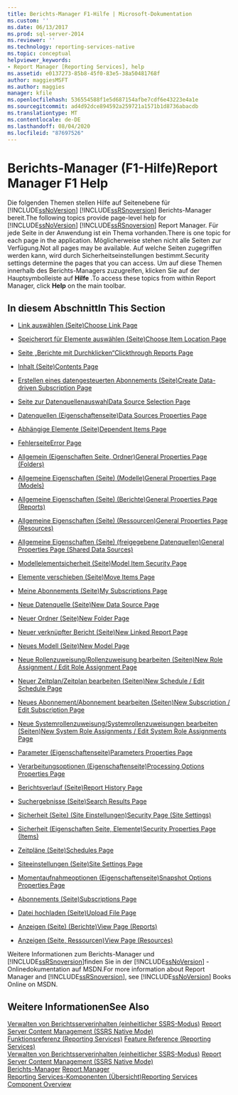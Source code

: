 ```yaml
---
title: Berichts-Manager F1-Hilfe | Microsoft-Dokumentation
ms.custom: ''
ms.date: 06/13/2017
ms.prod: sql-server-2014
ms.reviewer: ''
ms.technology: reporting-services-native
ms.topic: conceptual
helpviewer_keywords:
- Report Manager [Reporting Services], help
ms.assetid: e0137273-85b8-45f0-83e5-38a50481768f
author: maggiesMSFT
ms.author: maggies
manager: kfile
ms.openlocfilehash: 536554588f1e5d687154afbe7cdf6e43223e4a1e
ms.sourcegitcommit: ad4d92dce894592a259721a1571b1d8736abacdb
ms.translationtype: MT
ms.contentlocale: de-DE
ms.lasthandoff: 08/04/2020
ms.locfileid: "87697526"
---
```

# <a name="report-manager-f1-help"></a><span data-ttu-id="d96d0-102">Berichts-Manager (F1-Hilfe)</span><span class="sxs-lookup"><span data-stu-id="d96d0-102">Report Manager F1 Help</span></span>
  <span data-ttu-id="d96d0-103">Die folgenden Themen stellen Hilfe auf Seitenebene für [!INCLUDE[ssNoVersion](../includes/ssnoversion-md.md)] [!INCLUDE[ssRSnoversion](../includes/ssrsnoversion-md.md)] Berichts-Manager bereit.</span><span class="sxs-lookup"><span data-stu-id="d96d0-103">The following topics provide page-level help for [!INCLUDE[ssNoVersion](../includes/ssnoversion-md.md)] [!INCLUDE[ssRSnoversion](../includes/ssrsnoversion-md.md)] Report Manager.</span></span> <span data-ttu-id="d96d0-104">Für jede Seite in der Anwendung ist ein Thema vorhanden.</span><span class="sxs-lookup"><span data-stu-id="d96d0-104">There is one topic for each page in the application.</span></span> <span data-ttu-id="d96d0-105">Möglicherweise stehen nicht alle Seiten zur Verfügung.</span><span class="sxs-lookup"><span data-stu-id="d96d0-105">Not all pages may be available.</span></span> <span data-ttu-id="d96d0-106">Auf welche Seiten zugegriffen werden kann, wird durch Sicherheitseinstellungen bestimmt.</span><span class="sxs-lookup"><span data-stu-id="d96d0-106">Security settings determine the pages that you can access.</span></span> <span data-ttu-id="d96d0-107">Um auf diese Themen innerhalb des Berichts-Managers zuzugreifen, klicken Sie auf der Hauptsymbolleiste auf **Hilfe** .</span><span class="sxs-lookup"><span data-stu-id="d96d0-107">To access these topics from within Report Manager, click **Help** on the main toolbar.</span></span>  
  
## <a name="in-this-section"></a><span data-ttu-id="d96d0-108">In diesem Abschnitt</span><span class="sxs-lookup"><span data-stu-id="d96d0-108">In This Section</span></span>  
  
-   [<span data-ttu-id="d96d0-109">Link auswählen (Seite)</span><span class="sxs-lookup"><span data-stu-id="d96d0-109">Choose Link Page</span></span>](../../2014/reporting-services/choose-link-page-report-manager.md)  
  
-   [<span data-ttu-id="d96d0-110">Speicherort für Elemente auswählen (Seite)</span><span class="sxs-lookup"><span data-stu-id="d96d0-110">Choose Item Location Page</span></span>](../../2014/reporting-services/choose-item-location-page-report-manager.md)  
  
-   [<span data-ttu-id="d96d0-111">Seite „Berichte mit Durchklicken“</span><span class="sxs-lookup"><span data-stu-id="d96d0-111">Clickthrough Reports Page</span></span>](../../2014/reporting-services/clickthrough-reports-page-report-manager.md)  
  
-   [<span data-ttu-id="d96d0-112">Inhalt (Seite)</span><span class="sxs-lookup"><span data-stu-id="d96d0-112">Contents Page</span></span>](../../2014/reporting-services/contents-page-report-manager.md)  
  
-   [<span data-ttu-id="d96d0-113">Erstellen eines datengesteuerten Abonnements (Seite)</span><span class="sxs-lookup"><span data-stu-id="d96d0-113">Create Data-driven Subscription Page</span></span>](../../2014/reporting-services/create-data-driven-subscription-page-report-manager.md)  
  
-   [<span data-ttu-id="d96d0-114">Seite zur Datenquellenauswahl</span><span class="sxs-lookup"><span data-stu-id="d96d0-114">Data Source Selection Page</span></span>](../../2014/reporting-services/data-source-selection-page-report-manager.md)  
  
-   [<span data-ttu-id="d96d0-115">Datenquellen (Eigenschaftenseite)</span><span class="sxs-lookup"><span data-stu-id="d96d0-115">Data Sources Properties Page</span></span>](../../2014/reporting-services/data-sources-properties-page-report-manager.md)  
  
-   [<span data-ttu-id="d96d0-116">Abhängige Elemente (Seite)</span><span class="sxs-lookup"><span data-stu-id="d96d0-116">Dependent Items Page</span></span>](../../2014/reporting-services/dependent-items-page-report-manager.md)  
  
-   [<span data-ttu-id="d96d0-117">Fehlerseite</span><span class="sxs-lookup"><span data-stu-id="d96d0-117">Error Page</span></span>](../../2014/reporting-services/error-page-report-manager.md)  
  
-   [<span data-ttu-id="d96d0-118">Allgemein (Eigenschaften Seite, Ordner)</span><span class="sxs-lookup"><span data-stu-id="d96d0-118">General Properties Page (Folders)</span></span>](../../2014/reporting-services/general-properties-page-folders-report-manager.md)  
  
-   [<span data-ttu-id="d96d0-119">Allgemeine Eigenschaften (Seite) (Modelle)</span><span class="sxs-lookup"><span data-stu-id="d96d0-119">General Properties Page (Models)</span></span>](../../2014/reporting-services/general-properties-page-models-report-manager.md)  
  
-   [<span data-ttu-id="d96d0-120">Allgemeine Eigenschaften (Seite) (Berichte)</span><span class="sxs-lookup"><span data-stu-id="d96d0-120">General Properties Page (Reports)</span></span>](../../2014/reporting-services/general-properties-page-reports-report-manager.md)  
  
-   [<span data-ttu-id="d96d0-121">Allgemeine Eigenschaften (Seite) (Ressourcen)</span><span class="sxs-lookup"><span data-stu-id="d96d0-121">General Properties Page (Resources)</span></span>](../../2014/reporting-services/general-properties-page-resources-report-manager.md)  
  
-   [<span data-ttu-id="d96d0-122">Allgemeine Eigenschaften (Seite) (freigegebene Datenquellen)</span><span class="sxs-lookup"><span data-stu-id="d96d0-122">General Properties Page (Shared Data Sources)</span></span>](../../2014/reporting-services/general-properties-page-shared-data-sources-report-manager.md)  
  
-   [<span data-ttu-id="d96d0-123">Modellelementsicherheit (Seite)</span><span class="sxs-lookup"><span data-stu-id="d96d0-123">Model Item Security Page</span></span>](../../2014/reporting-services/model-item-security-page-report-manager.md)  
  
-   [<span data-ttu-id="d96d0-124">Elemente verschieben (Seite)</span><span class="sxs-lookup"><span data-stu-id="d96d0-124">Move Items Page</span></span>](../../2014/reporting-services/move-items-page-report-manager.md)  
  
-   [<span data-ttu-id="d96d0-125">Meine Abonnements (Seite)</span><span class="sxs-lookup"><span data-stu-id="d96d0-125">My Subscriptions Page</span></span>](../../2014/reporting-services/my-subscriptions-page-report-manager.md)  
  
-   [<span data-ttu-id="d96d0-126">Neue Datenquelle (Seite)</span><span class="sxs-lookup"><span data-stu-id="d96d0-126">New Data Source Page</span></span>](../../2014/reporting-services/new-data-source-page-report-manager.md)  
  
-   [<span data-ttu-id="d96d0-127">Neuer Ordner (Seite)</span><span class="sxs-lookup"><span data-stu-id="d96d0-127">New Folder Page</span></span>](../../2014/reporting-services/new-folder-page-report-manager.md)  
  
-   [<span data-ttu-id="d96d0-128">Neuer verknüpfter Bericht (Seite)</span><span class="sxs-lookup"><span data-stu-id="d96d0-128">New Linked Report Page</span></span>](../../2014/reporting-services/new-linked-report-page-report-manager.md)  
  
-   [<span data-ttu-id="d96d0-129">Neues Modell (Seite)</span><span class="sxs-lookup"><span data-stu-id="d96d0-129">New Model Page</span></span>](../../2014/reporting-services/new-model-page-report-manager.md)  
  
-   [<span data-ttu-id="d96d0-130">Neue Rollenzuweisung/Rollenzuweisung bearbeiten (Seiten)</span><span class="sxs-lookup"><span data-stu-id="d96d0-130">New Role Assignment / Edit Role Assignment Page</span></span>](../../2014/reporting-services/new-role-assignment-edit-role-assignment-page-report-manager.md)  
  
-   [<span data-ttu-id="d96d0-131">Neuer Zeitplan/Zeitplan bearbeiten (Seiten)</span><span class="sxs-lookup"><span data-stu-id="d96d0-131">New Schedule / Edit Schedule Page</span></span>](../../2014/reporting-services/new-schedule-edit-schedule-page-report-manager.md)  
  
-   [<span data-ttu-id="d96d0-132">Neues Abonnement/Abonnement bearbeiten (Seiten)</span><span class="sxs-lookup"><span data-stu-id="d96d0-132">New Subscription / Edit Subscription Page</span></span>](../../2014/reporting-services/new-subscription-or-edit-subscription-page-report-manager.md)  
  
-   [<span data-ttu-id="d96d0-133">Neue Systemrollenzuweisung/Systemrollenzuweisungen bearbeiten (Seiten)</span><span class="sxs-lookup"><span data-stu-id="d96d0-133">New System Role Assignments / Edit System Role Assignments Page</span></span>](../../2014/reporting-services/new-system-role-assignments-edit-system-role-assignments-page-report-manager.md)  
  
-   [<span data-ttu-id="d96d0-134">Parameter (Eigenschaftenseite)</span><span class="sxs-lookup"><span data-stu-id="d96d0-134">Parameters Properties Page</span></span>](../../2014/reporting-services/parameters-properties-page-report-manager.md)  
  
-   [<span data-ttu-id="d96d0-135">Verarbeitungsoptionen (Eigenschaftenseite)</span><span class="sxs-lookup"><span data-stu-id="d96d0-135">Processing Options Properties Page</span></span>](../../2014/reporting-services/processing-options-properties-page-report-manager.md)  
  
-   [<span data-ttu-id="d96d0-136">Berichtsverlauf (Seite)</span><span class="sxs-lookup"><span data-stu-id="d96d0-136">Report History Page</span></span>](../../2014/reporting-services/report-history-page-report-manager.md)  
  
-   [<span data-ttu-id="d96d0-137">Suchergebnisse (Seite)</span><span class="sxs-lookup"><span data-stu-id="d96d0-137">Search Results Page</span></span>](../../2014/reporting-services/search-page-report-manager.md)  
  
-   [<span data-ttu-id="d96d0-138">Sicherheit (Seite) (Site Einstellungen)</span><span class="sxs-lookup"><span data-stu-id="d96d0-138">Security Page (Site Settings)</span></span>](../../2014/reporting-services/security-page-site-settings-report-manager.md)  
  
-   [<span data-ttu-id="d96d0-139">Sicherheit (Eigenschaften Seite, Elemente)</span><span class="sxs-lookup"><span data-stu-id="d96d0-139">Security Properties Page (Items)</span></span>](../../2014/reporting-services/security-properties-page-items-report-manager.md)  
  
-   [<span data-ttu-id="d96d0-140">Zeitpläne (Seite)</span><span class="sxs-lookup"><span data-stu-id="d96d0-140">Schedules Page</span></span>](../../2014/reporting-services/schedules-page-report-manager.md)  
  
-   [<span data-ttu-id="d96d0-141">Siteeinstellungen (Seite)</span><span class="sxs-lookup"><span data-stu-id="d96d0-141">Site Settings Page</span></span>](../../2014/reporting-services/site-settings-page-report-manager.md)  
  
-   [<span data-ttu-id="d96d0-142">Momentaufnahmeoptionen (Eigenschaftenseite)</span><span class="sxs-lookup"><span data-stu-id="d96d0-142">Snapshot Options Properties Page</span></span>](../../2014/reporting-services/snapshot-options-properties-page-report-manager.md)  
  
-   [<span data-ttu-id="d96d0-143">Abonnements (Seite)</span><span class="sxs-lookup"><span data-stu-id="d96d0-143">Subscriptions Page</span></span>](../../2014/reporting-services/subscriptions-page-report-manager.md)  
  
-   [<span data-ttu-id="d96d0-144">Datei hochladen (Seite)</span><span class="sxs-lookup"><span data-stu-id="d96d0-144">Upload File Page</span></span>](../../2014/reporting-services/upload-file-page-report-manager.md)  
  
-   [<span data-ttu-id="d96d0-145">Anzeigen (Seite) (Berichte)</span><span class="sxs-lookup"><span data-stu-id="d96d0-145">View Page (Reports)</span></span>](../../2014/reporting-services/view-page-reports-report-manager.md)  
  
-   [<span data-ttu-id="d96d0-146">Anzeigen (Seite, Ressourcen)</span><span class="sxs-lookup"><span data-stu-id="d96d0-146">View Page (Resources)</span></span>](../../2014/reporting-services/view-page-resources-report-manager.md)  
  
 <span data-ttu-id="d96d0-147">Weitere Informationen zum Berichts-Manager und [!INCLUDE[ssRSnoversion](../includes/ssrsnoversion-md.md)]finden Sie in der [!INCLUDE[ssNoVersion](../includes/ssnoversion-md.md)] -Onlinedokumentation auf MSDN.</span><span class="sxs-lookup"><span data-stu-id="d96d0-147">For more information about Report Manager and [!INCLUDE[ssRSnoversion](../includes/ssrsnoversion-md.md)], see [!INCLUDE[ssNoVersion](../includes/ssnoversion-md.md)] Books Online on MSDN.</span></span>  
  
## <a name="see-also"></a><span data-ttu-id="d96d0-148">Weitere Informationen</span><span class="sxs-lookup"><span data-stu-id="d96d0-148">See Also</span></span>  
 <span data-ttu-id="d96d0-149">[Verwalten von Berichtsserverinhalten &#40;einheitlicher SSRS-Modus&#41;](report-server/report-server-content-management-ssrs-native-mode.md) </span><span class="sxs-lookup"><span data-stu-id="d96d0-149">[Report Server Content Management &#40;SSRS Native Mode&#41;](report-server/report-server-content-management-ssrs-native-mode.md) </span></span>  
 <span data-ttu-id="d96d0-150">[Funktionsreferenz (Reporting Services)](feature-reference-reporting-services.md) </span><span class="sxs-lookup"><span data-stu-id="d96d0-150">[Feature Reference (Reporting Services)](feature-reference-reporting-services.md) </span></span>  
 <span data-ttu-id="d96d0-151">[Verwalten von Berichtsserverinhalten &#40;einheitlicher SSRS-Modus&#41;](report-server/report-server-content-management-ssrs-native-mode.md) </span><span class="sxs-lookup"><span data-stu-id="d96d0-151">[Report Server Content Management &#40;SSRS Native Mode&#41;](report-server/report-server-content-management-ssrs-native-mode.md) </span></span>  
 <span data-ttu-id="d96d0-152">[Berichts-Manager](../../2014/reporting-services/report-manager-ssrs-native-mode.md) </span><span class="sxs-lookup"><span data-stu-id="d96d0-152">[Report Manager](../../2014/reporting-services/report-manager-ssrs-native-mode.md) </span></span>  
 [<span data-ttu-id="d96d0-153">Reporting Services-Komponenten (Übersicht)</span><span class="sxs-lookup"><span data-stu-id="d96d0-153">Reporting Services Component Overview</span></span>](tools/reporting-services-tools.md)  
  
  

